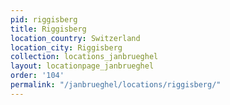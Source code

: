 ```yaml
---
pid: riggisberg
title: Riggisberg
location_country: Switzerland
location_city: Riggisberg
collection: locations_janbrueghel
layout: locationpage_janbrueghel
order: '104'
permalink: "/janbrueghel/locations/riggisberg/"
---
```

